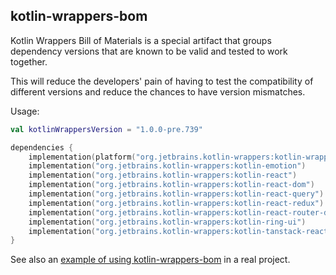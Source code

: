 ## kotlin-wrappers-bom

Kotlin Wrappers Bill of Materials is a special artifact that groups dependency versions that are known to be valid and
tested to work together.

This will reduce the developers' pain of having to test the compatibility of different versions and reduce the chances
to have version mismatches.

Usage:

```kotlin
val kotlinWrappersVersion = "1.0.0-pre.739"

dependencies {
    implementation(platform("org.jetbrains.kotlin-wrappers:kotlin-wrappers-bom:$kotlinWrappersVersion"))
    implementation("org.jetbrains.kotlin-wrappers:kotlin-emotion")
    implementation("org.jetbrains.kotlin-wrappers:kotlin-react")
    implementation("org.jetbrains.kotlin-wrappers:kotlin-react-dom")
    implementation("org.jetbrains.kotlin-wrappers:kotlin-react-query")
    implementation("org.jetbrains.kotlin-wrappers:kotlin-react-redux")
    implementation("org.jetbrains.kotlin-wrappers:kotlin-react-router-dom")
    implementation("org.jetbrains.kotlin-wrappers:kotlin-ring-ui")
    implementation("org.jetbrains.kotlin-wrappers:kotlin-tanstack-react-table")
}
```

See also
an [example of using kotlin-wrappers-bom](https://github.com/aerialist7/kotlin-react-table-sample/blob/main/build.gradle.kts)
in a real project.

